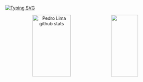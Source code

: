 

[![Typing SVG](https://readme-typing-svg.herokuapp.com/?color=00bfbf&size=35&center=true&vCenter=true&width=1000&lines=HELLO,+MY+NAME+IS+PEDRO+LIMA;I+STUDY+DEVELOPENT+AND+SYSTEMS+SENAC;%30)](https://git.io/typing-svg)

<div align="center">  
  <img width="49%" height="195px" src="https://github-readme-stats.vercel.app/api?username=pedroLima019&show_icons=true&count_private=true&hide_border=true&title_color=00bfbf&icon_color=00bfbf&text_color=c9d1d9&bg_color=0d1117" alt="Pedro Lima github stats" /> 
  <img width="41%" height="195px" src="https://github-readme-stats.vercel.app/api/top-langs/?username=pedroLima019&layout=compact&hide_border=true&title_color=00bfbf&text_color=00bfbf&bg_color=0d1117" />
</div>







